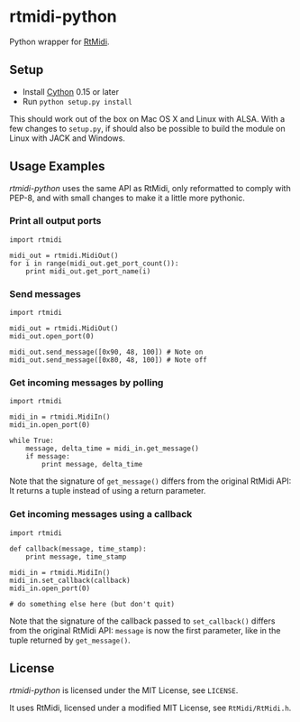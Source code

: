 # rtmidi-python

Python wrapper for [RtMidi](http://www.music.mcgill.ca/~gary/rtmidi/).

## Setup

* Install [Cython](http://www.cython.org) 0.15 or later
* Run `python setup.py install`

This should work out of the box on Mac OS X and Linux with ALSA. With a few
changes to `setup.py`, if should also be possible to build the module on Linux
with JACK and Windows.

## Usage Examples

_rtmidi-python_ uses the same API as RtMidi, only reformatted to comply with
PEP-8, and with small changes to make it a little more pythonic.

### Print all output ports

    import rtmidi

    midi_out = rtmidi.MidiOut()
    for i in range(midi_out.get_port_count()):
        print midi_out.get_port_name(i)

### Send messages

    import rtmidi

    midi_out = rtmidi.MidiOut()
    midi_out.open_port(0)

    midi_out.send_message([0x90, 48, 100]) # Note on
    midi_out.send_message([0x80, 48, 100]) # Note off

### Get incoming messages by polling

    import rtmidi

    midi_in = rtmidi.MidiIn()
    midi_in.open_port(0)

    while True:
        message, delta_time = midi_in.get_message()
        if message:
            print message, delta_time

Note that the signature of `get_message()` differs from the original RtMidi
API: It returns a tuple instead of using a return parameter.

### Get incoming messages using a callback

    import rtmidi

    def callback(message, time_stamp):
        print message, time_stamp

    midi_in = rtmidi.MidiIn()
    midi_in.set_callback(callback)
    midi_in.open_port(0)

    # do something else here (but don't quit)

Note that the signature of the callback passed to `set_callback()` differs from
the original RtMidi API: `message` is now the first parameter, like in the
tuple returned by `get_message()`.

## License

_rtmidi-python_ is licensed under the MIT License, see `LICENSE`.

It uses RtMidi, licensed under a modified MIT License, see `RtMidi/RtMidi.h`.
